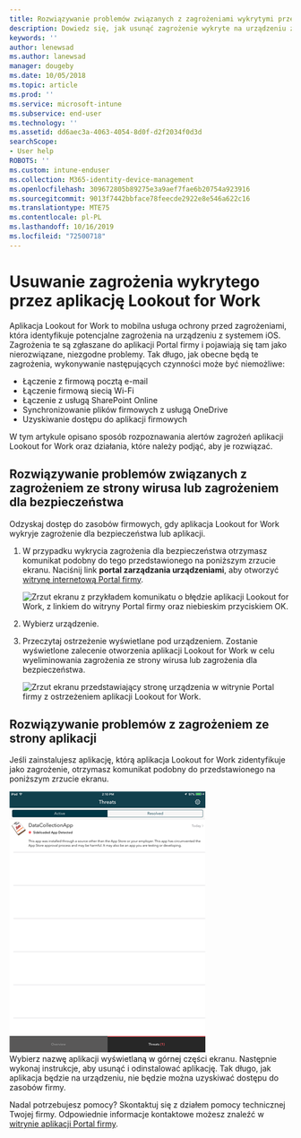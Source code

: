 ```yaml
---
title: Rozwiązywanie problemów związanych z zagrożeniami wykrytymi przez aplikację Lookout for Work w systemie iOS | Microsoft Docs
description: Dowiedz się, jak usunąć zagrożenie wykryte na urządzeniu z systemem iOS przy użyciu aplikacji Lookout for Work.
keywords: ''
author: lenewsad
ms.author: lanewsad
manager: dougeby
ms.date: 10/05/2018
ms.topic: article
ms.prod: ''
ms.service: microsoft-intune
ms.subservice: end-user
ms.technology: ''
ms.assetid: dd6aec3a-4063-4054-8d0f-d2f2034f0d3d
searchScope:
- User help
ROBOTS: ''
ms.custom: intune-enduser
ms.collection: M365-identity-device-management
ms.openlocfilehash: 309672805b89275e3a9aef7fae6b20754a923916
ms.sourcegitcommit: 9013f7442bbface78feecde2922e8e546a622c16
ms.translationtype: MTE75
ms.contentlocale: pl-PL
ms.lasthandoff: 10/16/2019
ms.locfileid: "72500718"
---
```

# <a name="resolve-a-threat-found-by-lookout-for-work"></a>Usuwanie zagrożenia wykrytego przez aplikację Lookout for Work  

Aplikacja Lookout for Work to mobilna usługa ochrony przed zagrożeniami, która identyfikuje potencjalne zagrożenia na urządzeniu z systemem iOS. Zagrożenia te są zgłaszane do aplikacji Portal firmy i pojawiają się tam jako nierozwiązane, niezgodne problemy. Tak długo, jak obecne będą te zagrożenia, wykonywanie następujących czynności może być niemożliwe:

* Łączenie z firmową pocztą e-mail
* Łączenie firmową siecią Wi-Fi
* Łączenie z usługą SharePoint Online
* Synchronizowanie plików firmowych z usługą OneDrive
* Uzyskiwanie dostępu do aplikacji firmowych

W tym artykule opisano sposób rozpoznawania alertów zagrożeń aplikacji Lookout for Work oraz działania, które należy podjąć, aby je rozwiązać. 

## <a name="troubleshoot-virus-or-security-threat"></a>Rozwiązywanie problemów związanych z zagrożeniem ze strony wirusa lub zagrożeniem dla bezpieczeństwa  
Odzyskaj dostęp do zasobów firmowych, gdy aplikacja Lookout for Work wykryje zagrożenie dla bezpieczeństwa lub aplikacji.  

1. W przypadku wykrycia zagrożenia dla bezpieczeństwa otrzymasz komunikat podobny do tego przedstawionego na poniższym zrzucie ekranu. Naciśnij link **portal zarządzania urządzeniami**, aby otworzyć [witrynę internetową Portal firmy](https://portal.manage.microsoft.com/devices).  

    ![Zrzut ekranu z przykładem komunikatu o błędzie aplikacji Lookout for Work, z linkiem do witryny Portal firmy oraz niebieskim przyciskiem OK.](./media/mtd-go-to-device-management-portal-android.png)  

2. Wybierz urządzenie.  
3. Przeczytaj ostrzeżenie wyświetlane pod urządzeniem. Zostanie wyświetlone zalecenie otworzenia aplikacji Lookout for Work w celu wyeliminowania zagrożenia ze strony wirusa lub zagrożenia dla bezpieczeństwa.     

    ![Zrzut ekranu przedstawiający stronę urządzenia w witrynie Portal firmy z ostrzeżeniem aplikacji Lookout for Work.](./media/CP-lookout-virus-banner-1808.png)  

## <a name="troubleshoot-an-app-threat"></a>Rozwiązywanie problemów z zagrożeniem ze strony aplikacji   
Jeśli zainstalujesz aplikację, którą aplikacja Lookout for Work zidentyfikuje jako zagrożenie, otrzymasz komunikat podobny do przedstawionego na poniższym zrzucie ekranu.  

![Zrzut ekranu przedstawiający listę aktywnych i rozwiązanych zagrożeń ze strony aplikacji wykrytych przez aplikację Lookout for Work.](./media/ios-lfw-threat-example.png)    
Wybierz nazwę aplikacji wyświetlaną w górnej części ekranu. Następnie wykonaj instrukcje, aby usunąć i odinstalować aplikację. Tak długo, jak aplikacja będzie na urządzeniu, nie będzie można uzyskiwać dostępu do zasobów firmy.    

Nadal potrzebujesz pomocy? Skontaktuj się z działem pomocy technicznej Twojej firmy. Odpowiednie informacje kontaktowe możesz znaleźć w [witrynie aplikacji Portal firmy](https://go.microsoft.com/fwlink/?linkid=2010980).    

